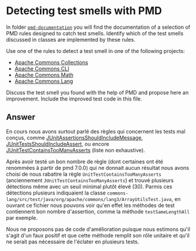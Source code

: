 # Detecting test smells with PMD

In folder [`pmd-documentation`](../pmd-documentation) you will find the documentation of a selection of PMD rules designed to catch test smells.
Identify which of the test smells discussed in classes are implemented by these rules.

Use one of the rules to detect a test smell in one of the following projects:

- [Apache Commons Collections](https://github.com/apache/commons-collections)
- [Apache Commons CLI](https://github.com/apache/commons-cli)
- [Apache Commons Math](https://github.com/apache/commons-math)
- [Apache Commons Lang](https://github.com/apache/commons-lang)

Discuss the test smell you found with the help of PMD and propose here an improvement.
Include the improved test code in this file.

## Answer

En cours nous avons surtout parlé des règles qui concernent les tests mal conçus, comme 
[JUnitAssertionsShouldIncludeMessage](../pmd-documentation/JUnitAssertionsShouldIncludeMessage.md),
[JUnitTestsShouldIncludeAssert](../pmd-documentation/JUnitTestsShouldIncludeAssert.md),
ou encore [JUnitTestContainsTooManyAsserts](../pmd-documentation/JUnitTestContainsTooManyAsserts.md) (liste non exhaustive).

Après avoir testé un bon nombre de règle (dont certaines ont été renommées à partir de pmd 7.0.0) qui ne donnait aucun résultat
nous avons choisi de nous rabattre la règle `UnitTestContainsTooManyAsserts` (anciennement `JUnitTestContainsTooManyAsserts`) et trouvé plusieurs 
détections même avec un seuil minimal plutôt élevé (30).
Parmis ces détections plusieurs indiquaient la classe `commons-lang/src/test/java/org/apache/commons/lang3/ArrayUtilsTest.java`, en ouvrant ce 
fichier nous pouvons voir qu'en effet les méthodes de test contiennent bon nombre d'assertion, comme la méthode `testSameLengthAll` par exemple.


Nous ne proposons pas de code d'amélioration puisque nous estimons qu'il s'agit d'un faux positif et que cette méthode remplit son rôle unitaire 
et qu'il ne serait pas nécessaire de l'éclater en plusieurs tests.